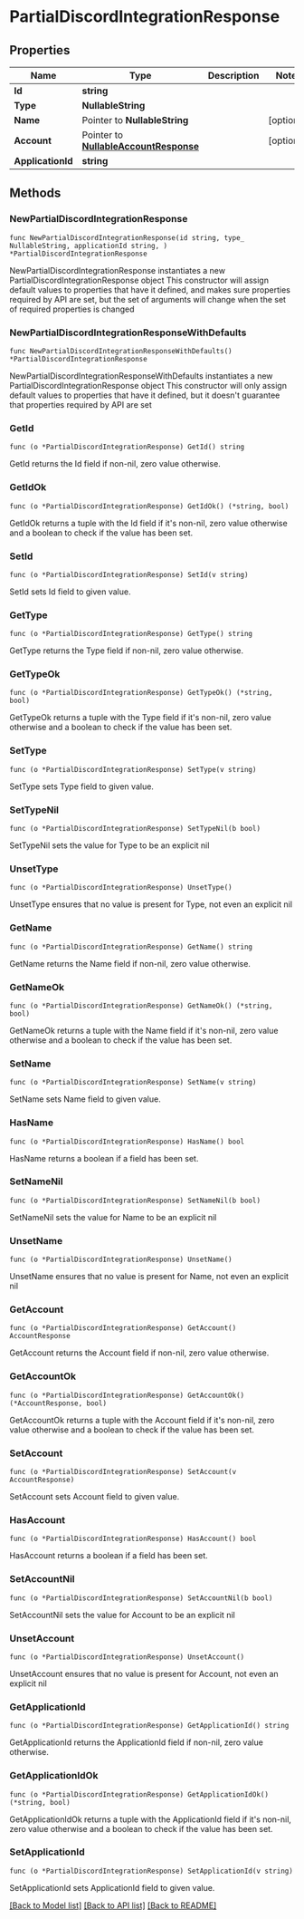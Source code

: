 # PartialDiscordIntegrationResponse

## Properties

Name | Type | Description | Notes
------------ | ------------- | ------------- | -------------
**Id** | **string** |  | 
**Type** | **NullableString** |  | 
**Name** | Pointer to **NullableString** |  | [optional] 
**Account** | Pointer to [**NullableAccountResponse**](AccountResponse.md) |  | [optional] 
**ApplicationId** | **string** |  | 

## Methods

### NewPartialDiscordIntegrationResponse

`func NewPartialDiscordIntegrationResponse(id string, type_ NullableString, applicationId string, ) *PartialDiscordIntegrationResponse`

NewPartialDiscordIntegrationResponse instantiates a new PartialDiscordIntegrationResponse object
This constructor will assign default values to properties that have it defined,
and makes sure properties required by API are set, but the set of arguments
will change when the set of required properties is changed

### NewPartialDiscordIntegrationResponseWithDefaults

`func NewPartialDiscordIntegrationResponseWithDefaults() *PartialDiscordIntegrationResponse`

NewPartialDiscordIntegrationResponseWithDefaults instantiates a new PartialDiscordIntegrationResponse object
This constructor will only assign default values to properties that have it defined,
but it doesn't guarantee that properties required by API are set

### GetId

`func (o *PartialDiscordIntegrationResponse) GetId() string`

GetId returns the Id field if non-nil, zero value otherwise.

### GetIdOk

`func (o *PartialDiscordIntegrationResponse) GetIdOk() (*string, bool)`

GetIdOk returns a tuple with the Id field if it's non-nil, zero value otherwise
and a boolean to check if the value has been set.

### SetId

`func (o *PartialDiscordIntegrationResponse) SetId(v string)`

SetId sets Id field to given value.


### GetType

`func (o *PartialDiscordIntegrationResponse) GetType() string`

GetType returns the Type field if non-nil, zero value otherwise.

### GetTypeOk

`func (o *PartialDiscordIntegrationResponse) GetTypeOk() (*string, bool)`

GetTypeOk returns a tuple with the Type field if it's non-nil, zero value otherwise
and a boolean to check if the value has been set.

### SetType

`func (o *PartialDiscordIntegrationResponse) SetType(v string)`

SetType sets Type field to given value.


### SetTypeNil

`func (o *PartialDiscordIntegrationResponse) SetTypeNil(b bool)`

 SetTypeNil sets the value for Type to be an explicit nil

### UnsetType
`func (o *PartialDiscordIntegrationResponse) UnsetType()`

UnsetType ensures that no value is present for Type, not even an explicit nil
### GetName

`func (o *PartialDiscordIntegrationResponse) GetName() string`

GetName returns the Name field if non-nil, zero value otherwise.

### GetNameOk

`func (o *PartialDiscordIntegrationResponse) GetNameOk() (*string, bool)`

GetNameOk returns a tuple with the Name field if it's non-nil, zero value otherwise
and a boolean to check if the value has been set.

### SetName

`func (o *PartialDiscordIntegrationResponse) SetName(v string)`

SetName sets Name field to given value.

### HasName

`func (o *PartialDiscordIntegrationResponse) HasName() bool`

HasName returns a boolean if a field has been set.

### SetNameNil

`func (o *PartialDiscordIntegrationResponse) SetNameNil(b bool)`

 SetNameNil sets the value for Name to be an explicit nil

### UnsetName
`func (o *PartialDiscordIntegrationResponse) UnsetName()`

UnsetName ensures that no value is present for Name, not even an explicit nil
### GetAccount

`func (o *PartialDiscordIntegrationResponse) GetAccount() AccountResponse`

GetAccount returns the Account field if non-nil, zero value otherwise.

### GetAccountOk

`func (o *PartialDiscordIntegrationResponse) GetAccountOk() (*AccountResponse, bool)`

GetAccountOk returns a tuple with the Account field if it's non-nil, zero value otherwise
and a boolean to check if the value has been set.

### SetAccount

`func (o *PartialDiscordIntegrationResponse) SetAccount(v AccountResponse)`

SetAccount sets Account field to given value.

### HasAccount

`func (o *PartialDiscordIntegrationResponse) HasAccount() bool`

HasAccount returns a boolean if a field has been set.

### SetAccountNil

`func (o *PartialDiscordIntegrationResponse) SetAccountNil(b bool)`

 SetAccountNil sets the value for Account to be an explicit nil

### UnsetAccount
`func (o *PartialDiscordIntegrationResponse) UnsetAccount()`

UnsetAccount ensures that no value is present for Account, not even an explicit nil
### GetApplicationId

`func (o *PartialDiscordIntegrationResponse) GetApplicationId() string`

GetApplicationId returns the ApplicationId field if non-nil, zero value otherwise.

### GetApplicationIdOk

`func (o *PartialDiscordIntegrationResponse) GetApplicationIdOk() (*string, bool)`

GetApplicationIdOk returns a tuple with the ApplicationId field if it's non-nil, zero value otherwise
and a boolean to check if the value has been set.

### SetApplicationId

`func (o *PartialDiscordIntegrationResponse) SetApplicationId(v string)`

SetApplicationId sets ApplicationId field to given value.



[[Back to Model list]](../README.md#documentation-for-models) [[Back to API list]](../README.md#documentation-for-api-endpoints) [[Back to README]](../README.md)


